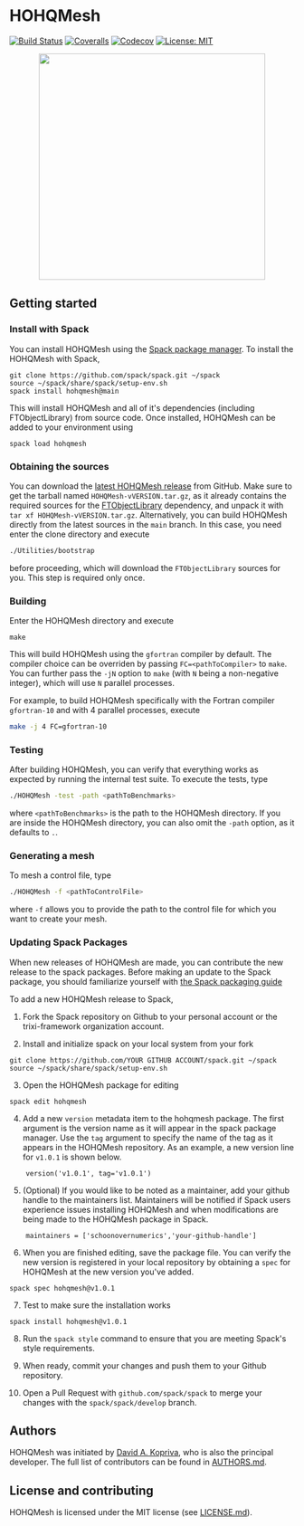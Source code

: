 # HOHQMesh

[![Build Status](https://github.com/trixi-framework/HOHQMesh/workflows/CI/badge.svg)](https://github.com/trixi-framework/HOHQMesh/actions?query=workflow%3ACI)
[![Coveralls](https://coveralls.io/repos/github/trixi-framework/HOHQMesh/badge.svg?branch=main)](https://coveralls.io/github/trixi-framework/HOHQMesh?branch=main)
[![Codecov](https://codecov.io/gh/trixi-framework/HOHQMesh/branch/main/graph/badge.svg)](https://codecov.io/gh/trixi-framework/HOHQMesh)
[![License: MIT](https://img.shields.io/badge/License-MIT-success.svg)](https://opensource.org/licenses/MIT)

<p align="center">
  <img width="400px" src="https://user-images.githubusercontent.com/3637659/121870408-50418800-cd03-11eb-9187-dcafdf73bab2.png" />
</p>

## Getting started



### Install with Spack
You can install HOHQMesh using the [Spack package manager](https://spack.io). 
To install the HOHQMesh with Spack,
```
git clone https://github.com/spack/spack.git ~/spack
source ~/spack/share/spack/setup-env.sh
spack install hohqmesh@main
```
This will install HOHQMesh and all of it's dependencies (including FTObjectLibrary) from source code.
Once installed, HOHQMesh can be added to your environment using
```
spack load hohqmesh
```


### Obtaining the sources
You can download the
[latest HOHQMesh release](https://github.com/trixi-framework/HOHQMesh/releases/latest)
from GitHub. Make sure to get the tarball named `HOHQMesh-vVERSION.tar.gz`, as
it already contains the required sources for the
[FTObjectLibrary](https://github.com/trixi-framework/FTObjectLibrary)
dependency, and unpack it with `tar xf HOHQMesh-vVERSION.tar.gz`.
Alternatively, you can build HOHQMesh directly from the latest sources in the
`main` branch. In this case, you need enter the clone directory and execute
```bash
./Utilities/bootstrap
```
before proceeding, which will download the `FTObjectLibrary` sources for you.
This step is required only once.

### Building
Enter the HOHQMesh directory and execute
```shell
make
```
This will build HOHQMesh using the `gfortran` compiler by default.
The compiler choice can be overriden by passing `FC=<pathToCompiler>` to
`make`.
You can further pass the `-jN` option to `make` (with `N` being a non-negative
integer), which will use `N` parallel processes.

For example, to build HOHQMesh specifically with the Fortran compiler
`gfortran-10` and with 4 parallel processes, execute
```bash
make -j 4 FC=gfortran-10
```

### Testing
After building HOHQMesh, you can verify that everything works as expected by
running the internal test suite. To execute the tests, type
```bash
./HOHQMesh -test -path <pathToBenchmarks>
```
where `<pathToBenchmarks>` is the path to the HOHQMesh directory. If you are
inside the HOHQMesh directory, you can also omit the `-path` option, as it
defaults to `.`.

### Generating a mesh
To mesh a control file, type
```bash
./HOHQMesh -f <pathToControlFile>
```
where `-f` allows you to provide the path to the control file for which you want
to create your mesh.


### Updating Spack Packages
When new releases of HOHQMesh are made, you can contribute the new release to the spack packages.
Before making an update to the Spack package, you should familiarize yourself with [the Spack packaging guide](https://spack.readthedocs.io/en/latest/packaging_guide.html)


To add a new HOHQMesh release to Spack,
1. Fork the Spack repository on Github to your personal account or the trixi-framework organization account.

2. Install and initialize spack on your local system from your fork
```
git clone https://github.com/YOUR GITHUB ACCOUNT/spack.git ~/spack
source ~/spack/share/spack/setup-env.sh
```

3. Open the HOHQMesh package for editing
```
spack edit hohqmesh
```

4. Add a new `version` metadata item to the hohqmesh package. The first argument is the version name as it will appear in the spack package manager. Use the `tag` argument to specify the name of the tag as it appears in the HOHQMesh repository. As an example, a new version line for `v1.0.1` is shown below.
```
    version('v1.0.1', tag='v1.0.1')
```

5. (Optional) If you would like to be noted as a maintainer, add your github handle to the maintainers list. Maintainers will be notified if Spack users experience issues installing HOHQMesh and when modifications are being made to the HOHQMesh package in Spack.
```
    maintainers = ['schoonovernumerics','your-github-handle']
```

6. When you are finished editing, save the package file. You can verify the new version is registered in your local repository by obtaining a `spec` for HOHQMesh at the new version you've added.
```
spack spec hohqmesh@v1.0.1
```

7. Test to make sure the installation works
```
spack install hohqmesh@v1.0.1
```

8. Run the `spack style` command to ensure that you are meeting Spack's style requirements.

9. When ready, commit your changes and push them to your Github repository.

10. Open a Pull Request with `github.com/spack/spack` to merge your changes with the `spack/spack/develop` branch.


## Authors
HOHQMesh was initiated by
[David A. Kopriva](https://www.math.fsu.edu/~kopriva/), who is also the principal developer.
The full list of contributors can be found in [AUTHORS.md](AUTHORS.md).


## License and contributing
HOHQMesh is licensed under the MIT license (see [LICENSE.md](LICENSE.md)).
